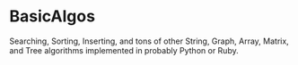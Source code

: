 BasicAlgos
==========

Searching, Sorting, Inserting, and tons of other String, Graph, Array, Matrix, and Tree algorithms implemented in probably Python or Ruby.
